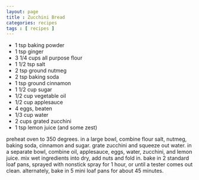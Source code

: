 ```yaml
---
layout: page
title : Zucchini Bread
categories: recipes
tags : [ recipes ]
---
```

* 1 tsp baking powder
* 1 tsp ginger
* 3 1/4 cups all purpose flour
* 1 1/2 tsp salt
* 2 tsp ground nutmeg
* 2 tsp baking soda
* 1 tsp ground cinnamon
* 1 1/2 cup sugar
* 1/2 cup vegetable oil
* 1/2 cup applesauce
* 4 eggs, beaten
* 1/3 cup water
* 2 cups grated zucchini
* 1 tsp lemon juice (and some zest)


preheat oven to 350 degrees.  in a large bowl, combine flour salt, nutmeg, baking soda, cinnamon and sugar. grate zucchini and squeeze out water.  in a separate bowl, combine oil, applesauce, eggs, water, zucchini, and lemon juice.  mix wet ingredients into dry, add nuts and fold in.  bake in 2 standard loaf pans, sprayed with nonstick spray for 1 hour, or until a tester comes out clean.  alternately, bake in 5 mini loaf pans for about 45 minutes.


